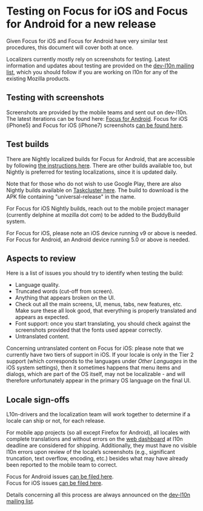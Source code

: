 # Testing on Focus for iOS and Focus for Android for a new release

Given Focus for iOS and Focus for Android have very similar test procedures, this document will cover both at once.

Localizers currently mostly rely on screenshots for testing. Latest information and updates about testing are provided on the [dev-l10n mailing list](https://lists.mozilla.org/listinfo/dev-l10n), which you should follow if you are working on l10n for any of the existing Mozilla products.

## Testing with screenshots

Screenshots are provided by the mobile teams and sent out on dev-l10n. The latest iterations can be found here: [Focus for Android](https://npark-mozilla.github.io/index.html). Focus for iOS (iPhone5) and Focus for iOS (iPhone7) screenshots [can be found here](https://wopr.norad.org/~fxios/screenshots/focus/).

## Test builds

There are Nightly localized builds for Focus for Android, that are accessible by following [the instructions here](https://github.com/mozilla-mobile/focus-android/wiki/Release-tracks). There are other builds available too, but Nightly is preferred for testing localizations, since it is updated daily.

Note that for those who do not wish to use Google Play, there are also Nightly builds available on [Taskcluster here](https://tools.taskcluster.net/index/project.mobile.focus.nightly/latest). The build to download is the APK file containing "universal-release" in the name.

For Focus for iOS Nightly builds, reach out to the mobile project manager (currently delphine at mozilla dot com) to be added to the BuddyBuild system.

For Focus for iOS, please note an iOS device running v9 or above is needed. For Focus for Android, an Android device running 5.0 or above is needed.

## Aspects to review

Here is a list of issues you should try to identify when testing the build:
* Language quality.
* Truncated words (cut-off from screen).
* Anything that appears broken on the UI.
* Check out all the main screens, UI, menus, tabs, new features, etc. Make sure these all look good, that everything is properly translated and appears as expected.
* Font support: once you start translating, you should check against the screenshots provided that the fonts used appear correctly.
* Untranslated content.

Concerning untranslated content on Focus for iOS: please note that we currently have two tiers of support in iOS. If your locale is only in the Tier 2 support (which corresponds to the languages under *Other Languages* in the iOS system settings), then it sometimes happens that menu items and dialogs, which are part of the OS itself, may not be localizable - and will therefore unfortunately appear in the primary OS language on the final UI.

## Locale sign-offs

L10n-drivers and the localization team will work together to determine if a locale can ship or not, for each release.

For mobile app projects (so all except Firefox for Android), all locales with complete translations and without errors on the [web dashboard](https://l10n.mozilla-community.org/webstatus/?product=focus-ios) at l10n deadline are considered for shipping. Additionally, they must have no visible l10n errors upon review of the locale’s screenshots (e.g., significant truncation, text overflow, encoding, etc.) besides what
may have already been reported to the mobile team to correct.

Focus for Android issues [can be filed here](https://github.com/mozilla-mobile/focus-android/issues/).<br/>
Focus for iOS issues [can be filed here](https://github.com/mozilla-mobile/focus-ios/issues).

Details concerning all this process are always announced on the [dev-l10n mailing list](https://lists.mozilla.org/listinfo/dev-l10n).
